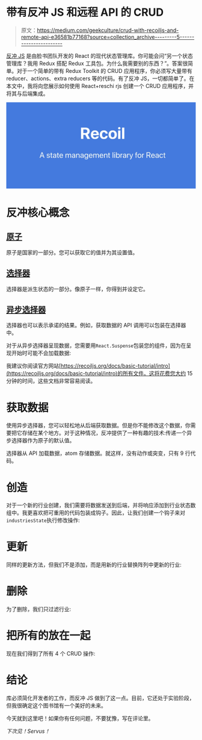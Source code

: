 # 带有反冲 JS 和远程 API 的 CRUD

> 原文：<https://medium.com/geekculture/crud-with-recoiljs-and-remote-api-e36581b77168?source=collection_archive---------5----------------------->

[反冲 JS](https://recoiljs.org/) 是由脸书团队开发的 React 的现代状态管理库。你可能会问“另一个状态管理库？我用 Redux 搭配 Redux 工具包。为什么我需要别的东西？”。答案很简单。对于一个简单的带有 Redux Toolkit 的 CRUD 应用程序，你必须写大量带有 reducer、actions、extra reducers 等的代码。有了反冲 JS，一切都简单了。在本文中，我将向您展示如何使用 React+reschi rjs 创建一个 CRUD 应用程序，并将其与后端集成。

![](img/41506890487a1a9e428c489220a7e65f.png)

# 反冲核心概念

## [原子](https://recoiljs.org/docs/basic-tutorial/atoms)

原子是国家的一部分。您可以获取它的值并为其设置值。

## [选择器](https://recoiljs.org/docs/basic-tutorial/selectors)

选择器是派生状态的一部分。像原子一样，你得到并设定它。

## [异步选择器](https://recoiljs.org/docs/guides/asynchronous-data-queries)

选择器也可以表示承诺的结果。例如，获取数据的 API 调用可以包装在选择器中。

对于从异步选择器呈现数据，您需要用`React.Suspense`包装您的组件，因为在呈现开始时可能不会加载数据:

我建议你阅读官方网站[https://recoiljs.org/docs/basic-tutorial/intro](https://recoiljs.org/docs/basic-tutorial/intro)的所有文件。这将花费您大约 15 分钟的时间，这些文档非常容易阅读。

# 获取数据

使用异步选择器，您可以轻松地从后端获取数据。但是你不能修改这个数据，你需要把它存储在某个地方。对于这种情况，反冲提供了一种有趣的技术:传递一个异步选择器作为原子的默认值。

选择器从 API 加载数据，atom 存储数据。就这样，没有动作或突变，只有 9 行代码。

# 创造

对于一个新的行业创建，我们需要将数据发送到后端，并将响应添加到行业状态数组中。我更喜欢把可重用的代码包装成钩子。因此，让我们创建一个钩子来对`industriesState`执行修改操作:

# 更新

同样的更新方法，但我们不是添加，而是用新的行业替换阵列中更新的行业:

# 删除

为了删除，我们只过滤行业:

# 把所有的放在一起

现在我们得到了所有 4 个 CRUD 操作:

# 结论

库必须简化开发者的工作，而反冲 JS 做到了这一点。目前，它还处于实验阶段，但我很确定这个图书馆有一个美好的未来。

今天就到这里吧！如果你有任何问题，不要犹豫，写在评论里。

*下次见！Servus！*